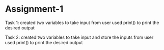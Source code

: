 # Assignment-1

Task 1:
created two variables to take input from user
used print() to print the desired output

Task 2:
created two variables to take input and store the inputs from user
used print() to print the desired output
